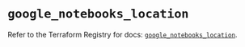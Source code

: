 # `google_notebooks_location`

Refer to the Terraform Registry for docs: [`google_notebooks_location`](https://registry.terraform.io/providers/hashicorp/google-beta/5.29.1/docs/resources/google_notebooks_location).
